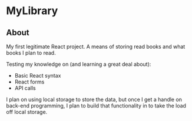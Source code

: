 # MyLibrary

## About

My first legitimate React project. A means of storing read books and what books I plan to read.

Testing my knowledge on (and learning a great deal about):

- Basic React syntax
- React forms
- API calls

I plan on using local storage to store the data, but once I get a handle on back-end programming, I plan to build that functionality in to take the load off local storage.
